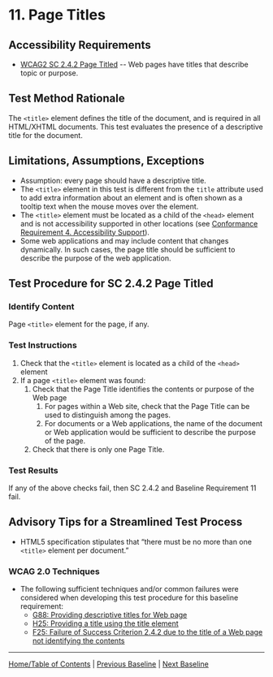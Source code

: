 # 11. Page Titles
## Accessibility Requirements
* [WCAG2 SC 2.4.2 Page Titled](http://www.w3.org/TR/UNDERSTANDING-WCAG20/navigation-mechanisms-title.html) -- Web pages have titles that describe topic or purpose.

## Test Method Rationale
The `<title>` element defines the title of the document, and is required in all HTML/XHTML documents. This test evaluates the presence of a descriptive title for the document. 

## Limitations, Assumptions, Exceptions
* Assumption: every page should have a descriptive title.
* The `<title>` element in this test is different from the `title` attribute used to add extra information about an element and is often shown as a tooltip text when the mouse moves over the element.
* The `<title>` element must be located as a child of the `<head>` element and is not accessibility supported in other locations (see [Conformance Requirement 4. Accessibility Support](https://www.w3.org/TR/UNDERSTANDING-WCAG20/conformance.html#uc-accessibility-support-head)).
* Some web applications and may include content that changes dynamically. In such cases, the page title should be sufficient to describe the purpose of the web application.

## Test Procedure for SC 2.4.2 Page Titled 
### Identify Content
Page `<title>` element for the page, if any.

### Test Instructions
1. Check that the `<title>` element is located as a child of the `<head>` element
2. If a page `<title>` element was found:
    1. Check that the Page Title identifies the contents or purpose of the Web page
        1. For pages within a Web site, check that the Page Title can be used to distinguish among the pages.
        1. For documents or a Web applications, the name of the document or Web application would be sufficient to describe the purpose of the page.
    1. Check that there is only one Page Title.

### Test Results
If any of the above checks fail, then SC 2.4.2 and Baseline Requirement 11 fail.

## Advisory Tips for a Streamlined Test Process
* HTML5 specification stipulates that “there must be no more than one `<title>` element per document.”  

### WCAG 2.0 Techniques
* The following sufficient techniques and/or common failures were considered when developing this test procedure for this baseline requirement:
    * [G88: Providing descriptive titles for Web page](https://www.w3.org/TR/WCAG20-TECHS/G88.html)
    * [H25: Providing a title using the title element](https://www.w3.org/TR/WCAG20-TECHS/H25.html)
    * [F25: Failure of Success Criterion 2.4.2 due to the title of a Web page not identifying the contents](https://www.w3.org/TR/WCAG20-TECHS/F25.html)

----------------------------------------
[Home/Table of Contents](index.md) | [Previous Baseline](10Forms.md) | [Next Baseline](12DataTables.md)
